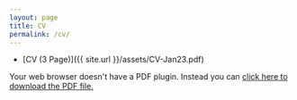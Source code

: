 ```yaml
---
layout: page
title: CV
permalink: /cv/
---
```


* [CV (3 Page)]({{ site.url }}/assets/CV-Jan23.pdf)

<object data="/assets/CV-June23.pdf" width="1000" height="1000" type='application/pdf'/><p>Your web browser doesn't have a PDF plugin.
  Instead you can <a href="/assets/CV-June23.pdf">click here to
  download the PDF file.</a></p>
